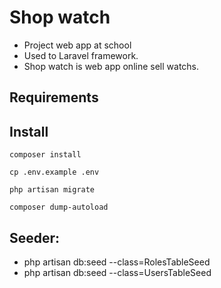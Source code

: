 # Shop watch
- Project web app at school
- Used to Laravel framework.
- Shop watch is web app online sell watchs.
## Requirements

## Install
```base
composer install
```
```base
cp .env.example .env
```
```base
php artisan migrate
```
```base
composer dump-autoload
```
## Seeder:
- php artisan db:seed --class=RolesTableSeed
- php artisan db:seed --class=UsersTableSeed
